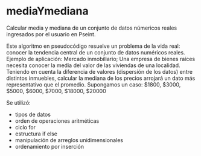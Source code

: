 # mediaYmediana
Calcular media y mediana de un conjunto de datos númericos reales ingresados por el usuario en Pseint.   

Este algoritmo en pseudocódigo resuelve un problema de la vida real: conocer la tendencia central de un conjunto de datos numéricos reales.
Ejemplo de aplicación: Mercado inmobiliario; Una empresa de bienes raíces necesita conocer la media del valor de las viviendas de una localidad. 
Teniendo en cuenta la diferencia de valores (dispersión de los datos) entre distintos inmuebles, calcular la mediana de los precios arrojará un dato más representativo que el promedio. Supongamos un caso: $1800, $3000, $5000, $6000, $7000, $18000, $20000  

Se utilizó: 
- tipos de datos
- orden de operaciones aritméticas
- ciclo for
- estructura if else
- manipulación de arreglos unidimensionales 
- ordenamiento por inserción
